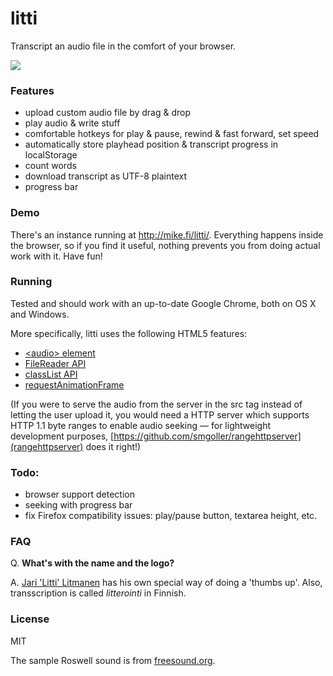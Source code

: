 litti
=====

Transcript an audio file in the comfort of your browser.

![](https://raw.github.com/mieky/litti/master/litti.png)

### Features

- upload custom audio file by drag & drop
- play audio & write stuff
- comfortable hotkeys for play & pause, rewind & fast forward, set speed
- automatically store playhead position & transcript progress in localStorage
- count words
- download transcript as UTF-8 plaintext
- progress bar

### Demo

There's an instance running at http://mike.fi/litti/. Everything happens inside the browser, so if you find it useful, nothing prevents you from doing actual work with it. Have fun!

### Running

Tested and should work with an up-to-date Google Chrome, both on OS X and Windows.

More specifically, litti uses the following HTML5 features:

- [&lt;audio&gt; element](http://caniuse.com/audio)
- [FileReader API](http://caniuse.com/filereader)
- [classList API](http://caniuse.com/classlist)
- [requestAnimationFrame](http://caniuse.com/requestanimationframe)

(If you were to serve the audio from the server in the src tag instead of letting the user upload it, you would need a HTTP server which supports HTTP 1.1 byte ranges to enable audio seeking
&mdash; for lightweight development purposes, [https://github.com/smgoller/rangehttpserver](rangehttpserver) does it right!)

### Todo:

- browser support detection
- seeking with progress bar
- fix Firefox compatibility issues: play/pause button, textarea height, etc.

### FAQ

Q. **What's with the name and the logo?**

A. [Jari 'Litti' Litmanen](https://en.wikipedia.org/wiki/Jari_Litmanen) has his own special way of doing a 'thumbs up'. Also, transscription is called *litterointi* in Finnish.

### License

MIT

The sample Roswell sound is from [freesound.org](http://www.freesound.org/people/ERH/sounds/36105/).
